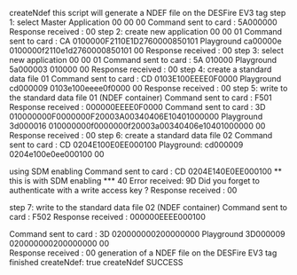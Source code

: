 createNdef
this script will generate a NDEF file on the DESFire EV3 tag
step 1: select Master Application 00 00 00
Command sent to card : 5A000000
Response received : 00
step 2: create new application 00 00 01
Command sent to card : CA       0100000F2110E1D2760000850101
Playground             ca00000e 0100000f2110e1d2760000850101 00
Response received : 00
step 3: select new application 00 00 01
Command sent to card : 5A       010000
Playground             5a000003 010000 00
Response received : 00
step 4: create a standard data file 01
Command sent to card : CD       0103E100EEEE0F0000
Playground             cd000009 0103e100eeee0f0000 00
Response received : 00
step 5: write to the standard data file 01 (NDEF container)
Command sent to card : F501
Response received : 000000EEEE0F0000
Command sent to card : 3D       010000000F0000000F20003A00340406E10401000000
Playground             3d000016 010000000f0000000f20003a00340406e10401000000 00
Response received : 00
step 6: create a standard data file 02
Command sent to card : CD       0204E100E0EE000100
Playground:            cd000009 0204e100e0ee000100 00

using SDM enabling
Command sent to card : CD       0204E140E0EE000100     ** this is with SDM enabling *** 
                                      40
Error received:        9D Did you forget to authenticate with a write access key ?
Response received : 00

step 7: write to the standard data file 02 (NDEF container)
Command sent to card : F502
Response received : 000000EEEE000100

Command sent to card : 3D       020000000200000000
Playground             3D000009 020000000200000000 00       
Response received : 00
generation of a NDEF file on the DESFire EV3 tag finished
createNdef: true
createNdef SUCCESS
